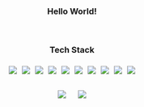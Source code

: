 <div align="center">
  <h3>Hello World!</h3>

  <br />
  <h3>Tech Stack</h3>
  <div class="stack" style="display: flex; flex-wrap: wrap; justify-content: center;">
    <img src="https://img.shields.io/badge/Python-3776AB?style=for-the-badge&logo=Python&logoColor=white" style="margin: 5px;">
    <img src="https://img.shields.io/badge/JavaScript-F7DF1E?style=for-the-badge&logo=JavaScript&logoColor=black" style="margin: 5px;">
    <img src="https://img.shields.io/badge/Flask-000000?style=for-the-badge&logo=Flask&logoColor=white" style="margin: 5px;">
    <img src="https://img.shields.io/badge/FastAPI-009688?style=for-the-badge&logo=FastAPI&logoColor=white" style="margin: 5px;">
    <img src="https://img.shields.io/badge/TensorFlow-FF6F00?style=for-the-badge&logo=TensorFlow&logoColor=white" style="margin: 5px;">
    <img src="https://img.shields.io/badge/PyTorch-EE4C2C?style=for-the-badge&logo=PyTorch&logoColor=white" style="margin: 5px;">
    <img src="https://img.shields.io/badge/SQLite-003B57?style=for-the-badge&logo=sqlite&logoColor=white" style="margin: 5px;">
    <img src="https://img.shields.io/badge/MongoDB-47A248?style=for-the-badge&logo=MongoDB&logoColor=white" style="margin: 5px;">
    <img src="https://img.shields.io/badge/Docker-2496ED?style=for-the-badge&logo=Docker&logoColor=white" style="margin: 5px;">
    <img src="https://img.shields.io/badge/Rocky%20Linux-10B981?style=for-the-badge&logo=rockylinux&logoColor=white" style="margin: 5px;">
  </div>
  <br />

  <div align="center">
    <img src="https://github-readme-stats.vercel.app/api/top-langs/?username=godxxy1229&layout=compact" style="margin: 10px; display: inline-block;">
    <img src="https://github-readme-stats.vercel.app/api?username=godxxy1229&show_icons=true" style="margin: 10px; display: inline-block;">
  </div>

</div>
